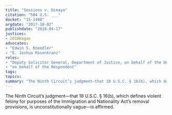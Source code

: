 ```yaml
---
title: "Sessions v. Dimaya"
citation: "584 U.S. ___"
docket: "15-1498"
argdate: "2017-10-02"
publishdate: "2018-04-17"
justices:
- 2010kagan
advocates:
- "Edwin S. Kneedler"
- "E. Joshua Rosenkranz"
roles:
- "Deputy Solicitor General, Department of Justice, on behalf of the United States"
- "on behalf of the Respondent"
tags:
topics:
summary: "The Ninth Circuit’s judgment—that 18 U.S.C. § 16(b), which defines violent felony for purposes of the Immigration and Nationality Act’s removal provisions, is unconstitutionally vague—is affirmed."
---
```

The Ninth Circuit’s judgment—that 18 U.S.C. § 16(b), which defines violent felony for purposes of the Immigration and Nationality Act’s removal provisions, is unconstitutionally vague—is affirmed.

